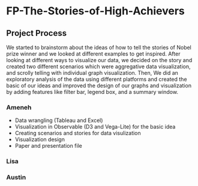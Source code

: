 # FP-The-Stories-of-High-Achievers

## Project Process
We started to brainstorm about the ideas of how to tell the stories of Nobel prize winner and we looked at different examples to get inspired. After looking at different ways to visualize our data, we decided on the story and created two different scenarios which were aggregative data visualization, and scrolly telling with individual graph visualization. Then, We did an exploratory analysis of the data using different platforms and created the basic of our ideas and improved the design of our graphs and visualization by adding features like filter bar, legend box, and a summary window. 

### Ameneh
- Data wrangling (Tableau and Excel)
- Visualization in Observable (D3 and Vega-Lite) for the basic idea
- Creating scenarios and stories for data visulization
- Visualization design 
- Paper and presentation file

### Lisa


### Austin
